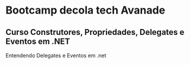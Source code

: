 # Bootcamp decola tech Avanade

## Curso Construtores, Propriedades, Delegates e Eventos em .NET

Entendendo Delegates e Eventos em .net
